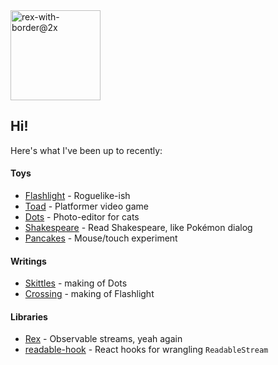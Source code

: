 <img width="144" height="144" alt="rex-with-border@2x" src="https://github.com/user-attachments/assets/5264a118-61f8-4e45-baff-ef7689416e10" />

## Hi!

Here's what I've been up to recently:

#### Toys
- [Flashlight](https://tauseefk.github.io/flashlight) - Roguelike-ish
- [Toad](https://tauseefk.github.io/toad) - Platformer video game
- [Dots](https://tauseefk.github.io/dots) - Photo-editor for cats
- [Shakespeare](https://www.afloat.boats/shakespeare) - Read Shakespeare, like Pokémon dialog
- [Pancakes](https://tauseefk.github.io/pancakes) - Mouse/touch experiment

#### Writings
- [Skittles](https://www.afloat.boats/posts/skittles) - making of Dots
- [Crossing](https://www.afloat.boats/posts/crossing-the-wasm) - making of Flashlight

#### Libraries
- [Rex](https://github.com/tauseefk/rex) - Observable streams, yeah again
- [readable-hook](https://www.npmjs.com/package/readable-hook) - React hooks for wrangling `ReadableStream`
